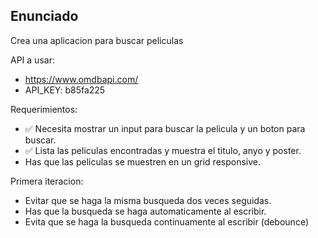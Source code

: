 ## Enunciado

Crea una aplicacion para buscar peliculas

API a usar:


- https://www.omdbapi.com/
- API_KEY: b85fa225

Requerimientos:

- ✅ Necesita mostrar un input para buscar la pelicula y un boton para buscar.
- ✅ Lista las peliculas encontradas y muestra el titulo, anyo y poster.
- Has que las peliculas se muestren en un grid responsive.

Primera iteracion:

- Evitar que se haga la misma busqueda dos veces seguidas.
- Has que la busqueda se haga automaticamente al escribir.
- Evita que se haga la busqueda continuamente al escribir (debounce)